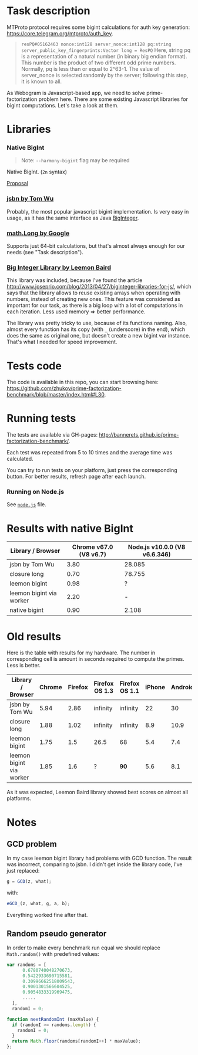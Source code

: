 Task description
================

MTProto protocol requires some bigint calculations for auth key generation: https://core.telegram.org/mtproto/auth_key.

> `resPQ#05162463 nonce:int128 server_nonce:int128 pq:string server_public_key_fingerprints:Vector long = ResPQ`
> Here, string pq is a representation of a natural number (in binary big endian format). This number is the product of two different odd prime numbers. Normally, pq is less than or equal to 2^63-1. The value of server_nonce is selected randomly by the server; following this step, it is known to all.

As Webogram is Javascript-based app, we need to solve prime-factorization problem here. There are some existing Javascript libraries for bigint computations. Let's take a look at them.


Libraries
=========

### Native BigInt

> Note: `--harmony-bigint` flag may be required

Native BigInt. (`2n` syntax)

[Proposal](https://github.com/tc39/proposal-bigint)

### [jsbn by Tom Wu](http://www-cs-students.stanford.edu/~tjw/jsbn/)

Probably, the most popular javascript bigint implementation. Is very easy in usage, as it has the same interface as Java [BigInteger](http://docs.oracle.com/javase/7/docs/api/java/math/BigInteger.html).

### [math.Long by Google](http://docs.closure-library.googlecode.com/git/class_goog_math_Long.html)

Supports just 64-bit calculations, but that's almost always enough for our needs (see "Task description").

### [Big Integer Library by Leemon Baird](http://www.leemon.com/crypto/BigInt.html)

This library was included, because I've found the article http://www.joseprio.com/blog/2013/04/27/biginteger-libraries-for-js/, which says that the library allows to reuse existing arrays when operating with numbers, instead of creating new ones. This feature was considered as important for our task, as there is a big loop with a lot of computations in each iteration. Less used memory => better performance.

The library was pretty tricky to use, because of its functions naming. Also, almost every function has its copy (with `_` (underscore) in the end), which does the same as original one, but doesn't create a new bigint var instance. That's what I needed for speed improvement.


Tests code
==========

The code is available in this repo, you can start browsing here: https://github.com/zhukov/prime-factorization-benchmark/blob/master/index.html#L30.


Running tests
=============

The tests are available via GH-pages: http://bannerets.github.io/prime-factorization-benchmark/.

Each test was repeated from 5 to 10 times and the average time was calculated.

You can try to run tests on your platform, just press the corresponding button. For better results, refresh page after each launch.

### Running on Node.js

See [`node.js`](node.js) file.

Results with native BigInt
=======

Library  / Browser          | Chrome v67.0 (V8 v6.7) | Node.js v10.0.0 (V8 v6.6.346)
----------------------------|------------------------|-------------------------------
jsbn by Tom Wu              | 3.80                   | 28.085
closure long                | 0.70                   | 78.755
leemon bigint               | 0.98                   | ?
leemon bigint via worker    | 2.20                   | -
native bigint               | 0.90                   | 2.108


Old results
=======

Here is the table with results for my hardware. 
The number in corresponding cell is amount in seconds required to compute the primes. Less is better.


Library  / Browser          | Chrome | Firefox | Firefox OS 1.3 | Firefox OS 1.1 | iPhone  | Android
----------------------------|--------|---------|----------------|----------------|---------|--------
jsbn by Tom Wu              | 5.94   | 2.86    | infinity       | infinity       | 22      | 30
closure long                | 1.88   | 1.02    | infinity       | infinity       | 8.9     | 10.9
leemon bigint               | 1.75   | 1.5     | 26.5           | 68             | 5.4     | 7.4
leemon bigint via worker    | 1.85   | 1.6     | ?              | **90**         | 5.6     | 8.1


As it was expected, Leemon Baird library showed best scores on almost all platforms.



Notes
===========


GCD problem
-----------

In my case leemon bigint library had problems with GCD function. The result was incorrect, comparing to jsbn. I didn't get inside the library code, I've just replaced:
```javascript
g = GCD(z, what);
```
with:
```javascript
eGCD_(z, what, g, a, b);
```

Everything worked fine after that.


Random pseudo generator
-----------------------

In order to make every benchmark run equal we should replace `Math.random()` with predefined values:

```javascript
var randoms = [
	  0.6780740048270673,
	  0.5422933690715581,
	  0.30996662518009543,
	  0.9001301566604525,
	  0.9054833319969475,
	  .....
  ],
  randomI = 0;

function nextRandomInt (maxValue) {
  if (randomI >= randoms.length) {
    randomI = 0;
  }
  return Math.floor(randoms[randomI++] * maxValue);
};
```
